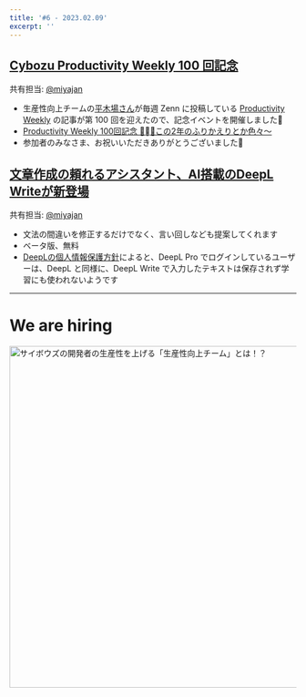 ```yaml
---
title: '#6 - 2023.02.09'
excerpt: ''
---
```


## [Cybozu Productivity Weekly 100 回記念](https://cybozu.connpass.com/event/268442/)

共有担当: [@miyajan](https://twitter.com/miyajan)

- 生産性向上チームの[平木場さん](https://twitter.com/shitimi_613)が毎週 Zenn に投稿している [Productivity Weekly](https://zenn.dev/topics/productivityweekly?order=latest) の記事が第 100 回を迎えたので、記念イベントを開催しました🎉
- [Productivity Weekly 100回記念 🎉〜この2年のふりかえりとか色々〜](https://www.docswell.com/s/korosuke613/K11X3K-2023-01-25-productivity-weekly-100th-kinen)
- 参加者のみなさま、お祝いいただきありがとうございました🙏

## [文章作成の頼れるアシスタント、AI搭載のDeepL Writeが新登場](https://www.deepl.com/ja/blog/introducing-deepl-write)

共有担当: [@miyajan](https://twitter.com/miyajan)

- 文法の間違いを修正するだけでなく、言い回しなども提案してくれます
- ベータ版、無料
- [DeepLの個人情報保護方針](https://www.deepl.com/ja/privacy)によると、DeepL Pro でログインしているユーザーは、DeepL と同様に、DeepL Write で入力したテキストは保存されず学習にも使われないようです

---

# We are hiring

<a href="https://note.com/cybozu_dev/n/n1c1b44bf72f6">
<img src="https://user-images.githubusercontent.com/471182/156986297-b189ef3d-98d3-4490-af5c-007a4ab47e5e.png" alt="サイボウズの開発者の生産性を上げる「生産性向上チーム」とは！？" width="600">
</a>
